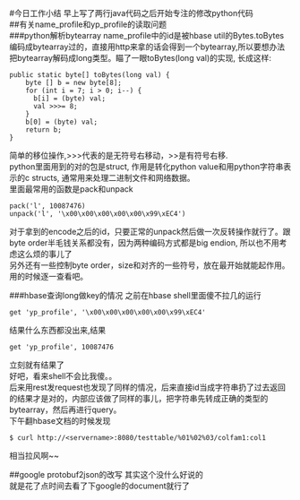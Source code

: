 #今日工作小结
早上写了两行java代码之后开始专注的修改python代码  
##有关name_profile和yp_profile的读取问题  
###python解析bytearray
name_profile中的id是被hbase util的Bytes.toBytes编码成bytearray过的，直接用http来拿的话会得到一个bytearray,所以要想办法把bytearray解码成long类型。瞄了一眼toBytes(long val)的实现, 长成这样:  

    public static byte[] toBytes(long val) {
        byte [] b = new byte[8];
        for (int i = 7; i > 0; i--) {
          b[i] = (byte) val;
          val >>>= 8;
        }
        b[0] = (byte) val;
        return b;
    } 

简单的移位操作,>>>代表的是无符号右移动，>>是有符号右移.  
python里面用到的对的包是struct, 作用是转化python value和用python字符串表示的c structs, 通常用来处理二进制文件和网络数据。  
里面最常用的函数是pack和unpack  

    pack('l', 10087476)
    unpack('l', '\x00\x00\x00\x00\x00\x99\xEC4')

对于拿到的encode之后的id，只要正常的unpack然后做一次反转操作就行了。跟byte order半毛钱关系都没有，因为两种编码方式都是big endion, 所以也不用考虑这么烦的事儿了  
另外还有一些控制byte order，size和对齐的一些符号，放在最开始就能起作用。用的时候逐一查看吧。  

###hbase查询long做key的情况
之前在hbase shell里面傻不拉几的运行  

    get 'yp_profile', '\x00\x00\x00\x00\x00\x99\xEC4'
结果什么东西都没出来,结果  

    get 'yp_profile', 10087476
立刻就有结果了  
好吧，看来shell不会比我傻。。  
后来用rest发request也发现了同样的情况，后来直接id当成字符串扔了过去返回的结果才是对的，内部应该做了同样的事儿，把字符串先转成正确的类型的bytearray，然后再进行query。  
下午翻hbase文档的时候发现  

    $ curl http://<servername>:8080/testtable/%01%02%03/colfam1:col1

相当拉风啊~~

##google protobuf2json的改写
其实这个没什么好说的  
就是花了点时间去看了下google的document就行了  

